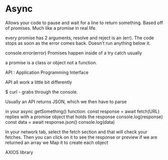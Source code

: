 # Async

Allows your code to pause and wait for a line to return something. Based off of promises. Much like a promise in real life.

every promise has 2 arguments, resolve and reject is an (err). The code stops as soon as the error comes back. Doesn't run anything below it.

console.error(error)
Promises happen inside of a try catch usually

a promise is a class or object not a function.

API : Application Programming Interface

API all work a little bit differently

$ curl - grabs through the console.

Usually an API returns JSON, which we then have to parse

in your async getSomething() function:
  const response = await fetch(URL) replies with a promise object that holds the response
  console.log(response)
  const data = await response.json()
  console.log(data)

  In your network tab, select the fetch section and that will check your fetches. Then you can click on it to see the response or preview
  if we are returned an array we Map it to create each object

  AXIOS library
  <script axios> put above your app script tag
  
  const reponse = axios.get(URL)
  console.log(response.naming)

  auth0 : Domain : Audience: ClientID
    Environment files store our credentials
    generates a token for the user when they login : Bearer Token sent through the get request to return the userinfo object

    Payload is what we are sending to the API as a POST request

    Add locally with the response.data from the api

    Static: A method that exists on the class itself and is exported. must be invoked
    Getters: Exist on the instances of a class

    Account is stored in the appstate


  Don't import Axios 

  sandbox/api/category
  const api = axios.create({
    baseURL: API URL
      const response = await _sandboxApi.get('directory/subject')
  })

creator is an object stored on an object. Basically the user

Adapter Pattern = restructuring the data when you onstruct it through your class.

Flattening an object is removing the nested objects

Create: Post Method. Any time we do a post request we will supply a body. That's what gets sent to our API

enum : means it needs to have one of many selected values

Save a good form

Put Request: go find an object in the API and update the values. Add the ID to the URL for the PUT method
Resend the object through your class and then replace it in the APPSTATE array

How to recompile our SASS we just : this is after you modify all the colors in the variables.scss file
  NPM RUN SASS  --  Not Working

Axios is how we configure our base API urls and grab our requested data

create an instance of our api with AXIOS in our SErvice
  const dndapi = axios.create((
    baseURL: 'URL....',
    timeout: 5000,
    withCredentials: true : ONLY NECESSARY WHEN YOU NEED TO LOG IN TO THE API
  ))

  we may need to convert primitives from our API

  account is stored in the database. User is stored in Auth0
  if checking for a login using ('user') listener is faster

Query: sending specific requests to an API to retrieve specific data
API will require a key / password to show that you are authenticated

API key on your const apiReq = axios.create({
  params: {
  'key': 'value'
  }
})

onchange="" works for date pickers and selectable tables
